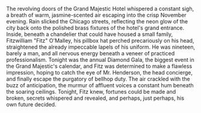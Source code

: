 The revolving doors of the Grand Majestic Hotel whispered a constant sigh, a breath of warm, jasmine-scented air escaping into the crisp November evening.  Rain slicked the Chicago streets, reflecting the neon glow of the city back onto the polished brass fixtures of the hotel's grand entrance. Inside, beneath a chandelier that could have housed a small family,  Fitzwilliam "Fitz"  O'Malley, his pillbox hat perched precariously on his head, straightened the already impeccable lapels of his uniform.  He was nineteen, barely a man, and all nervous energy beneath a veneer of practiced professionalism.  Tonight was the annual Diamond Gala, the biggest event in the Grand Majestic's calendar, and Fitz was determined to make a flawless impression, hoping to catch the eye of Mr. Henderson, the head concierge, and finally escape the purgatory of bellhop duty. The air crackled with the buzz of anticipation, the murmur of affluent voices a constant hum beneath the soaring ceilings.  Tonight, Fitz knew, fortunes could be made and broken, secrets whispered and revealed, and perhaps, just perhaps, his own future decided.
